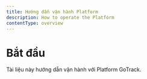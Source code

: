 ```yaml
---
title: Hướng dẫn vận hành Platform
description: How to operate the Platform
contentType: overview
---
```


# Bắt đầu

Tài liệu này hướng dẫn vận hành với Platform GoTrack.
